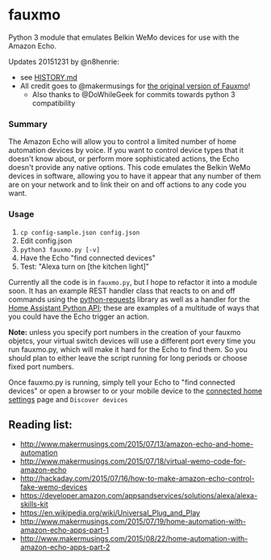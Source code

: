 # fauxmo

Python 3 module that emulates Belkin WeMo devices for use with the Amazon Echo.

Updates 20151231 by @n8henrie:

- see
[HISTORY.md](https://github.com/n8henrie/fauxmo/blob/master/HISTORY.md)
- All credit goes to @makermusings for [the original version
  of Fauxmo](https://github.com/makermusings/fauxmo)!
  - Also thanks to @DoWhileGeek for commits towards python 3 compatibility

### Summary

The Amazon Echo will allow you to control a limited number of home automation
devices by voice. If you want to control device types that it doesn't know
about, or perform more sophisticated actions, the Echo doesn't provide any
native options. This code emulates the Belkin WeMo devices in software,
allowing you to have it appear that any number of them are on your network and
to link their on and off actions to any code you want.

### Usage

1. `cp config-sample.json config.json`
1. Edit config.json
1. `python3 fauxmo.py [-v]`
1. Have the Echo "find connected devices"
1. Test: "Alexa turn on [the kitchen light]"

Currently all the code is in `fauxmo.py`, but I hope to refactor it into a
module soon. It has an example REST handler class that reacts to on
and off commands using the
[python-requests](http://docs.python-requests.org/en/latest/) library as well
as a handler for the [Home Assistant Python
API](https://home-assistant.io/developers/python_api); these are examples of a
multitude of ways that you could have the Echo trigger an action.

**Note:** unless you specify port numbers in the creation of your fauxmo
objetcs, your virtual switch devices will use a different port every time you
run fauxmo.py, which will make it hard for the Echo to find them. So you should
plan to either leave the script running for long periods or choose fixed port
numbers.

Once fauxmo.py is running, simply tell your Echo to "find connected devices" or
open a browser to or your mobile device to the [connected home
settings](http://alexa.amazon.com/#settings/connected-home) page and `Discover
devices`

## Reading list:

- <http://www.makermusings.com/2015/07/13/amazon-echo-and-home-automation>
- <http://www.makermusings.com/2015/07/18/virtual-wemo-code-for-amazon-echo>
- <http://hackaday.com/2015/07/16/how-to-make-amazon-echo-control-fake-wemo-devices>
- <https://developer.amazon.com/appsandservices/solutions/alexa/alexa-skills-kit>
- <https://en.wikipedia.org/wiki/Universal_Plug_and_Play>
- <http://www.makermusings.com/2015/07/19/home-automation-with-amazon-echo-apps-part-1>
- <http://www.makermusings.com/2015/08/22/home-automation-with-amazon-echo-apps-part-2>
